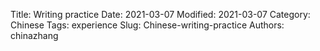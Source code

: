Title: Writing practice
Date: 2021-03-07 
Modified: 2021-03-07
Category: Chinese
Tags: experience
Slug: Chinese-writing-practice
Authors: chinazhang

